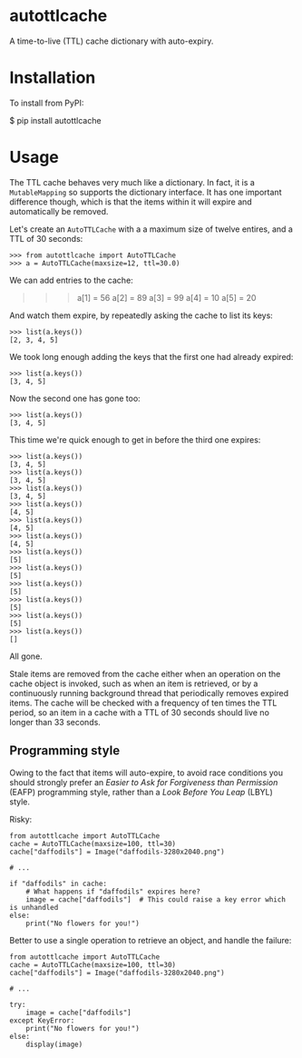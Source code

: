 # autottlcache

A time-to-live (TTL) cache dictionary with auto-expiry.

# Installation

To install from PyPI:

  $ pip install autottlcache
  
  
# Usage


The TTL cache behaves very much like a dictionary. In fact, it is a `MutableMapping` so supports the
dictionary interface. It has one important difference though, which is that the items within it will
expire and automatically be removed.

Let's create an `AutoTTLCache` with a a maximum size of twelve entires, and a TTL of 30 seconds:

    >>> from autottlcache import AutoTTLCache
    >>> a = AutoTTLCache(maxsize=12, ttl=30.0)
    
We can add entries to the cache:

   >>> a[1] = 56
   >>> a[2] = 89
   >>> a[3] = 99
   >>> a[4] = 10
   >>> a[5] = 20

And watch them expire, by repeatedly asking the cache to list its keys:

    >>> list(a.keys())
    [2, 3, 4, 5]
    
We took long enough adding the keys that the first one had already expired:
    
    >>> list(a.keys())
    [3, 4, 5]
    
Now the second one has gone too:
    
    >>> list(a.keys())
    [3, 4, 5]
    
This time we're quick enough to get in before the third one expires:
 
    >>> list(a.keys())
    [3, 4, 5]
    >>> list(a.keys())
    [3, 4, 5]
    >>> list(a.keys())
    [3, 4, 5]
    >>> list(a.keys())
    [4, 5]
    >>> list(a.keys())
    [4, 5]
    >>> list(a.keys())
    [4, 5]
    >>> list(a.keys())
    [5]
    >>> list(a.keys())
    [5]
    >>> list(a.keys())
    [5]
    >>> list(a.keys())
    [5]
    >>> list(a.keys())
    [5]
    >>> list(a.keys())
    []
    
All gone.

Stale items are removed from the cache either when an operation on the cache object is invoked, such
as when an item is retrieved, or by a continuously running background thread that periodically
removes expired items. The cache will be checked with a frequency of ten times the TTL period, so
an item in a cache with a TTL of 30 seconds should live no longer than 33 seconds.

## Programming style

Owing to the fact that items will auto-expire, to avoid race conditions you should strongly prefer
an _Easier to Ask for Forgiveness than Permission_ (EAFP) programming style, rather than a _Look
Before You Leap_ (LBYL) style.

Risky:

    from autottlcache import AutoTTLCache
    cache = AutoTTLCache(maxsize=100, ttl=30)
    cache["daffodils"] = Image("daffodils-3280x2040.png")
    
    # ...
    
    if "daffodils" in cache:
        # What happens if "daffodils" expires here?
        image = cache["daffodils"]  # This could raise a key error which is unhandled
    else:
        print("No flowers for you!")
        
        
Better to use a single operation to retrieve an object, and handle the failure:

    from autottlcache import AutoTTLCache
    cache = AutoTTLCache(maxsize=100, ttl=30)
    cache["daffodils"] = Image("daffodils-3280x2040.png")
    
    # ...
    
    try:
        image = cache["daffodils"]
    except KeyError:
        print("No flowers for you!")
    else:
        display(image)
        
